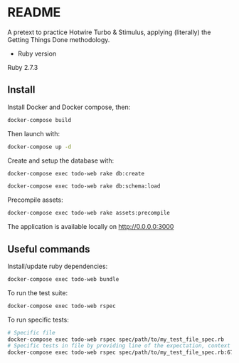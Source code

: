 # README

A pretext to practice Hotwire Turbo & Stimulus, applying (literally) the Getting Things Done methodology.

* Ruby version

Ruby 2.7.3

## Install

Install Docker and Docker compose, then:

```bash
docker-compose build
```

Then launch with:
```bash
docker-compose up -d

```
Create and setup the database with:

```bash
docker-compose exec todo-web rake db:create
```

```bash
docker-compose exec todo-web rake db:schema:load
```

Precompile assets:

```bash
docker-compose exec todo-web rake assets:precompile
```

The application is available locally on http://0.0.0.0:3000

## Useful commands

Install/update ruby dependencies:

```bash
docker-compose exec todo-web bundle
```

To run the test suite:
```bash
docker-compose exec todo-web rspec
```

To run specific tests:
```bash
# Specific file
docker-compose exec todo-web rspec spec/path/to/my_test_file_spec.rb
# Specific tests in file by providing line of the expectation, context or describe
docker-compose exec todo-web rspec spec/path/to/my_test_file_spec.rb:67
```
